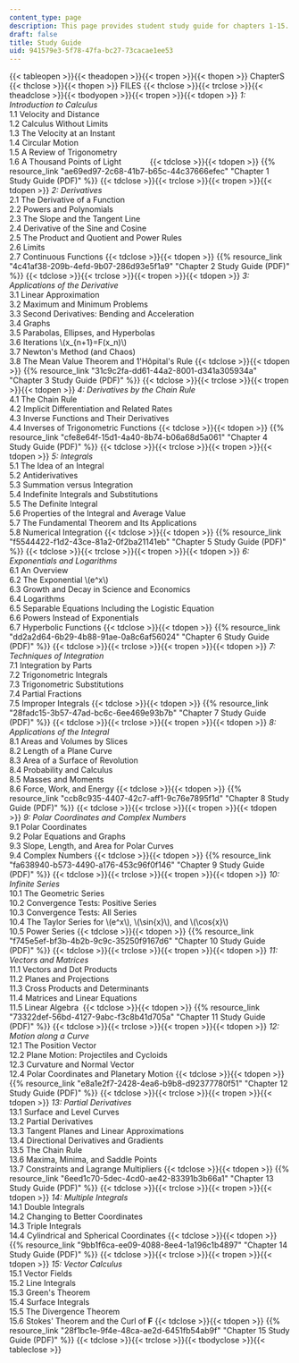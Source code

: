```yaml
---
content_type: page
description: This page provides student study guide for chapters 1-15.
draft: false
title: Study Guide
uid: 941579e3-5f78-47fa-bc27-73cacae1ee53
---
```

{{< tableopen >}}{{< theadopen >}}{{< tropen >}}{{< thopen >}}
ChapterS
{{< thclose >}}{{< thopen >}}
FILES
{{< thclose >}}{{< trclose >}}{{< theadclose >}}{{< tbodyopen >}}{{< tropen >}}{{< tdopen >}}
*1: Introduction to Calculus*                  
1.1 Velocity and Distance                            
1.2 Calculus Without Limits                            
1.3 The Velocity at an Instant                            
1.4 Circular Motion                            
1.5 A Review of Trigonometry                            
1.6 A Thousand Points of Light            
{{< tdclose >}}{{< tdopen >}}
{{% resource_link "ae69ed97-2c68-41b7-b65c-44c37666efec" "Chapter 1 Study Guide (PDF)" %}}
{{< tdclose >}}{{< trclose >}}{{< tropen >}}{{< tdopen >}}
*2: Derivatives*                  
2.1 The Derivative of a Function                            
2.2 Powers and Polynomials                            
2.3 The Slope and the Tangent Line                            
2.4 Derivative of the Sine and Cosine                            
2.5 The Product and Quotient and Power Rules                            
2.6 Limits                            
2.7 Continuous Functions
{{< tdclose >}}{{< tdopen >}}
{{% resource_link "4c41af38-209b-4efd-9b07-286d93e5f1a9" "Chapter 2 Study Guide (PDF)" %}}
{{< tdclose >}}{{< trclose >}}{{< tropen >}}{{< tdopen >}}
*3: Applications of the Derivative*                  
3.1 Linear Approximation                            
3.2 Maximum and Minimum Problems                            
3.3 Second Derivatives: Bending and Acceleration                           
3.4 Graphs                            
3.5 Parabolas, Ellipses, and Hyperbolas                           
3.6 Iterations \\(x_{n+1}=F(x_n)\\)                           
3.7 Newton's Method (and Chaos)                            
3.8 The Mean Value Theorem and 1'Hôpital's Rule
{{< tdclose >}}{{< tdopen >}}
{{% resource_link "31c9c2fa-dd61-44a2-8001-d341a305934a" "Chapter 3 Study Guide (PDF)" %}}
{{< tdclose >}}{{< trclose >}}{{< tropen >}}{{< tdopen >}}
*4: Derivatives by the Chain Rule*                  
4.1 The Chain Rule                            
4.2 Implicit Differentiation and Related Rates                            
4.3 Inverse Functions and Their Derivatives                            
4.4 Inverses of Trigonometric Functions
{{< tdclose >}}{{< tdopen >}}
{{% resource_link "cfe8e64f-15d1-4a40-8b74-b06a68d5a061" "Chapter 4 Study Guide (PDF)" %}}
{{< tdclose >}}{{< trclose >}}{{< tropen >}}{{< tdopen >}}
*5: Integrals*                  
5.1 The Idea of an Integral                            
5.2 Antiderivatives                            
5.3 Summation versus Integration                            
5.4 Indefinite Integrals and Substitutions                            
5.5 The Definite Integral                            
5.6 Properties of the Integral and Average Value                            
5.7 The Fundamental Theorem and Its Applications                             
5.8 Numerical Integration
{{< tdclose >}}{{< tdopen >}}
{{% resource_link "f5544422-f1d2-43ce-81a2-0f2ba21141eb" "Chapter 5 Study Guide (PDF)" %}}
{{< tdclose >}}{{< trclose >}}{{< tropen >}}{{< tdopen >}}
*6: Exponentials and Logarithms*                  
6.1 An Overview                            
6.2 The Exponential \\(e^x\\)                            
6.3 Growth and Decay in Science and Economics                            
6.4 Logarithms                            
6.5 Separable Equations Including the Logistic Equation                            
6.6 Powers Instead of Exponentials                            
6.7 Hyperbolic Functions
{{< tdclose >}}{{< tdopen >}}
{{% resource_link "dd2a2d64-6b29-4b88-91ae-0a8c6af56024" "Chapter 6 Study Guide (PDF)" %}}
{{< tdclose >}}{{< trclose >}}{{< tropen >}}{{< tdopen >}}
*7: Techniques of Integration*                  
7.1 Integration by Parts                            
7.2 Trigonometric Integrals                            
7.3 Trigonometric Substitutions                            
7.4 Partial Fractions                            
7.5 Improper Integrals
{{< tdclose >}}{{< tdopen >}}
{{% resource_link "28fadc15-3b57-47ad-bc6c-6ee469e93b7b" "Chapter 7 Study Guide (PDF)" %}}
{{< tdclose >}}{{< trclose >}}{{< tropen >}}{{< tdopen >}}
*8: Applications of the Integral*                  
8.1 Areas and Volumes by Slices                            
8.2 Length of a Plane Curve                            
8.3 Area of a Surface of Revolution                            
8.4 Probability and Calculus                            
8.5 Masses and Moments                            
8.6 Force, Work, and Energy
{{< tdclose >}}{{< tdopen >}}
{{% resource_link "ccb8c935-4407-42c7-aff1-9c76e7895f1d" "Chapter 8 Study Guide (PDF)" %}}
{{< tdclose >}}{{< trclose >}}{{< tropen >}}{{< tdopen >}}
*9: Polar Coordinates and Complex Numbers*                  
9.1 Polar Coordinates                            
9.2 Polar Equations and Graphs                            
9.3 Slope, Length, and Area for Polar Curves                            
9.4 Complex Numbers
{{< tdclose >}}{{< tdopen >}}
{{% resource_link "fa638940-b573-4490-a176-453c96f0f146" "Chapter 9 Study Guide (PDF)" %}}
{{< tdclose >}}{{< trclose >}}{{< tropen >}}{{< tdopen >}}
*10: Infinite Series*                  
10.1 The Geometric Series                            
10.2 Convergence Tests: Positive Series                            
10.3 Convergence Tests: All Series                            
10.4 The Taylor Series for \\(e^x\\), \\(\sin{x}\\), and \\(\cos{x}\\)                            
10.5 Power Series
{{< tdclose >}}{{< tdopen >}}
{{% resource_link "f745e5ef-bf3b-4b2b-9c9c-35250f9167d6" "Chapter 10 Study Guide (PDF)" %}}
{{< tdclose >}}{{< trclose >}}{{< tropen >}}{{< tdopen >}}
*11: Vectors and Matrices*                  
11.1 Vectors and Dot Products                            
11.2 Planes and Projections                            
11.3 Cross Products and Determinants                            
11.4 Matrices and Linear Equations                            
11.5 Linear Algebra 
{{< tdclose >}}{{< tdopen >}}
{{% resource_link "73322def-56bd-4127-9abc-f3c8b41d705a" "Chapter 11 Study Guide (PDF)" %}}
{{< tdclose >}}{{< trclose >}}{{< tropen >}}{{< tdopen >}}
*12: Motion along a Curve*                  
12.1 The Position Vector                            
12.2 Plane Motion: Projectiles and Cycloids                            
12.3 Curvature and Normal Vector                            
12.4 Polar Coordinates and Planetary Motion
{{< tdclose >}}{{< tdopen >}}
{{% resource_link "e8a1e2f7-2428-4ea6-b9b8-d92377780f51" "Chapter 12 Study Guide (PDF)" %}}
{{< tdclose >}}{{< trclose >}}{{< tropen >}}{{< tdopen >}}
*13: Partial Derivatives*                  
13.1 Surface and Level Curves                            
13.2 Partial Derivatives                            
13.3 Tangent Planes and Linear Approximations                            
13.4 Directional Derivatives and Gradients                            
13.5 The Chain Rule                            
13.6 Maxima, Minima, and Saddle Points                            
13.7 Constraints and Lagrange Multipliers
{{< tdclose >}}{{< tdopen >}}
{{% resource_link "6eed1c70-5dec-4cd0-ae42-83391b3b66a1" "Chapter 13 Study Guide (PDF)" %}}
{{< tdclose >}}{{< trclose >}}{{< tropen >}}{{< tdopen >}}
*14: Multiple Integrals*                  
14.1 Double Integrals                            
14.2 Changing to Better Coordinates                            
14.3 Triple Integrals                            
14.4 Cylindrical and Spherical Coordinates
{{< tdclose >}}{{< tdopen >}}
{{% resource_link "9bb1f6ca-ee09-4088-8ee4-1a196c1b4897" "Chapter 14 Study Guide (PDF)" %}}
{{< tdclose >}}{{< trclose >}}{{< tropen >}}{{< tdopen >}}
*15: Vector Calculus*                  
15.1 Vector Fields                            
15.2 Line Integrals                            
15.3 Green's Theorem                            
15.4 Surface Integrals                            
15.5 The Divergence Theorem                            
15.6 Stokes' Theorem and the Curl of **F**
{{< tdclose >}}{{< tdopen >}}
{{% resource_link "28f1bc1e-9f4e-48ca-ae2d-6451fb54ab9f" "Chapter 15 Study Guide (PDF)" %}}
{{< tdclose >}}{{< trclose >}}{{< tbodyclose >}}{{< tableclose >}}
